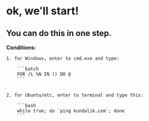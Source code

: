 # ok, weʻll start!

## You can do this in one step.

**Conditions:**

    1. for Windows, enter to cmd.exe and type:

        ```batch
        FOR /L %N IN () DO @
        ```
    

    2. for Ubuntu/etc, enter to terminal and type this:

        ```bash
        while true; do `ping kundalik.com`; done
        ```